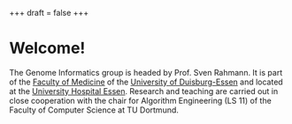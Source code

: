 +++
draft = false
+++

# Welcome!

The Genome Informatics group is headed by Prof. Sven Rahmann.
It is part of the [Faculty of Medicine](https://www.uni-due.de/med/) of the [University of Duisburg-Essen](https://www.uni-due.de/) and located at the [University Hospital Essen](https://www.uk-essen.de/).
Research and teaching are carried out in close cooperation with the chair for Algorithm Engineering (LS 11) of the Faculty of Computer Science at TU Dortmund.
